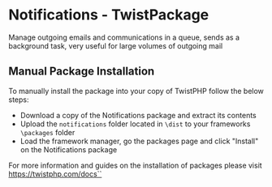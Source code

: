 # Notifications - TwistPackage
Manage outgoing emails and communications in a queue, sends as a background task, very useful for large volumes of outgoing mail

## Manual Package Installation
To manually install the package into your copy of TwistPHP follow the below steps:

* Download a copy of the Notifications package and extract its contents
* Upload the `notifications` folder located in `\dist` to your frameworks `\packages` folder
* Load the framework manager, go the packages page and click "Install" on the Notifications package

For more information and guides on the installation of packages please visit https://twistphp.com/docs``